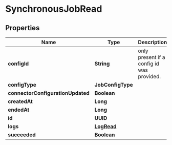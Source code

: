 

# SynchronousJobRead


## Properties

| Name | Type | Description | Notes |
|------------ | ------------- | ------------- | -------------|
|**configId** | **String** | only present if a config id was provided. |  [optional] |
|**configType** | **JobConfigType** |  |  |
|**connectorConfigurationUpdated** | **Boolean** |  |  [optional] |
|**createdAt** | **Long** |  |  |
|**endedAt** | **Long** |  |  |
|**id** | **UUID** |  |  |
|**logs** | [**LogRead**](LogRead.md) |  |  [optional] |
|**succeeded** | **Boolean** |  |  |



